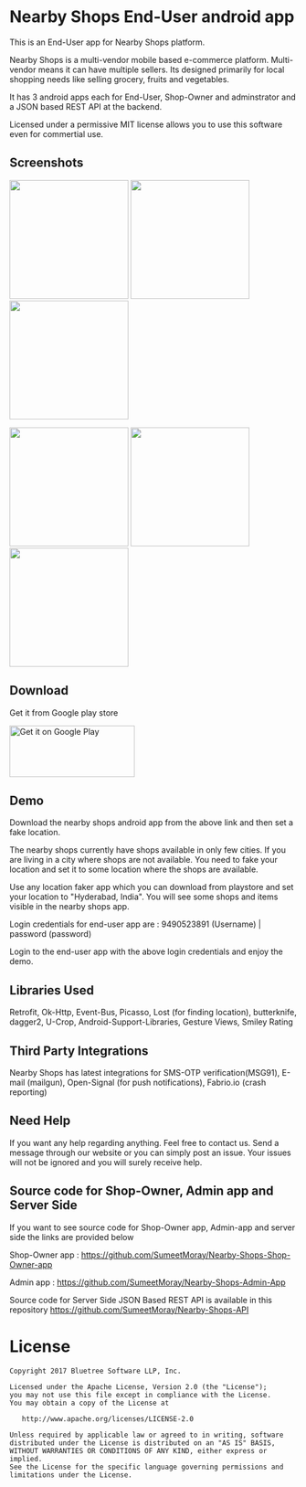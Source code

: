Nearby Shops End-User android app
====================================

This is an End-User app for Nearby Shops platform.  

Nearby Shops is a multi-vendor mobile based e-commerce platform. Multi-vendor means it can have multiple sellers. 
Its designed primarily for local shopping needs like selling grocery, fruits and vegetables. 

It has 3 android apps each for End-User, Shop-Owner and adminstrator and a JSON based REST API at the backend. 

Licensed under a permissive MIT license allows you to use this software even for commertial use. 


Screenshots
--------------

<img src="https://nearbyshops.org/wp-content/uploads/2018/12/Screenshot_20181222-181246-512x1024.png" width="208"> <img src="https://nearbyshops.org/wp-content/uploads/2018/12/Screenshot_20181222-181259-512x1024.png" width="208"> <img src="https://nearbyshops.org/wp-content/uploads/2018/12/Screenshot_20181222-181405-512x1024.png" width="208"> 

<img src="https://nearbyshops.org/wp-content/uploads/2018/12/Screenshot_20181222-181453-512x1024.png" width="208"> <img src="https://nearbyshops.org/wp-content/uploads/2018/12/Screenshot_20181222-181504-512x1024.png" width="208"> <img src="https://nearbyshops.org/wp-content/uploads/2018/12/Screenshot_20181222-181513-512x1024.png" width="208">



Download
--------

Get it from Google play store

<a href="https://play.google.com/store/apps/details?id=org.nearbyshops.enduserappnew"><img class="alignnone" src="https://play.google.com/intl/en_us/badges/images/generic/en_badge_web_generic.png" alt="Get it on Google Play" width="219" height="90" /></a>


Demo
-----

Download the nearby shops android app from the above link and then set a fake location. 

The nearby shops currently have shops available in only few cities. If you are living in a city where shops are not available. You need to fake your location and set it to some location where the shops are available. 

Use any location faker app which you can download from playstore and set your location to "Hyderabad, India". You will see some shops and items visible in the nearby shops app. 

Login credentials for end-user app are :  9490523891 (Username) | password (password)

Login to the end-user app with the above login credentials and enjoy the demo.



Libraries Used
---------------

Retrofit, Ok-Http, Event-Bus, Picasso, Lost (for finding location), butterknife, dagger2, U-Crop, Android-Support-Libraries, Gesture Views, Smiley Rating


Third Party Integrations
-------------------------

Nearby Shops has latest integrations for SMS-OTP verification(MSG91), E-mail (mailgun), Open-Signal (for push notifications), Fabrio.io (crash reporting)


Need Help
-----------

If you want any help regarding anything. Feel free to contact us. Send a message through our website or you can simply post an issue. Your issues will not be ignored and you will surely receive help. 






Source code for Shop-Owner, Admin app and Server Side
-------------------------------------------------------
If you want to see source code for Shop-Owner app, Admin-app and server side the links are provided below

Shop-Owner app : https://github.com/SumeetMoray/Nearby-Shops-Shop-Owner-app

Admin app : https://github.com/SumeetMoray/Nearby-Shops-Admin-App

Source code for Server Side JSON Based REST API is available in this repository https://github.com/SumeetMoray/Nearby-Shops-API


License
=======

    Copyright 2017 Bluetree Software LLP, Inc.

    Licensed under the Apache License, Version 2.0 (the "License");
    you may not use this file except in compliance with the License.
    You may obtain a copy of the License at

       http://www.apache.org/licenses/LICENSE-2.0

    Unless required by applicable law or agreed to in writing, software
    distributed under the License is distributed on an "AS IS" BASIS,
    WITHOUT WARRANTIES OR CONDITIONS OF ANY KIND, either express or implied.
    See the License for the specific language governing permissions and
    limitations under the License.

